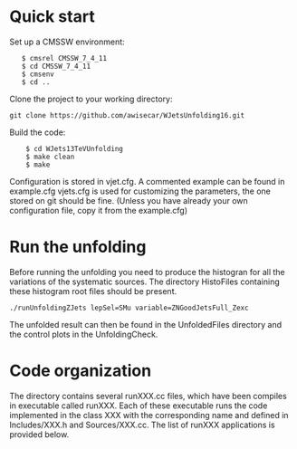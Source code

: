 Quick start
============

Set up a CMSSW environment:

```
   $ cmsrel CMSSW_7_4_11
   $ cd CMSSW_7_4_11
   $ cmsenv
   $ cd ..
```

Clone the project to your working directory:

    git clone https://github.com/awisecar/WJetsUnfolding16.git

Build the code:

```
    $ cd WJets13TeVUnfolding
    $ make clean
    $ make
```

Configuration is stored in vjet.cfg. A commented example can be found in example.cfg
vjets.cfg is used for customizing the parameters, the one stored on git should be fine.
(Unless you have already your own configuration file, copy it from the example.cfg)


Run the unfolding
=================

Before running the unfolding you need to produce the histogran for all the variations of the systematic sources. 
The directory HistoFiles containing these histogram root files should be present.


```
./runUnfoldingZJets lepSel=SMu variable=ZNGoodJetsFull_Zexc
```

The unfolded result can then be found in the UnfoldedFiles directory and the control plots in the UnfoldingCheck.




Code organization
=================

The directory contains several runXXX.cc files, which have been compiles in executable called runXXX. Each of these executable runs the code implemented in the class XXX with the corresponding name and defined in Includes/XXX.h and Sources/XXX.cc.  The list of runXXX applications is provided below.

